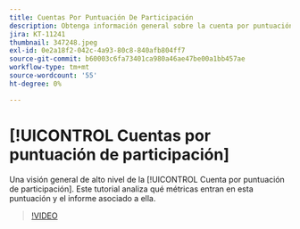 ```yaml
---
title: Cuentas Por Puntuación De Participación
description: Obtenga información general sobre la cuenta por puntuación de participación. Conozca qué métricas entran en esta puntuación y el informe asociado a ella.
jira: KT-11241
thumbnail: 347248.jpeg
exl-id: 0e2a18f2-042c-4a93-80c8-840afb804ff7
source-git-commit: b60003c6fa73401ca980a46ae47be00a1bb457ae
workflow-type: tm+mt
source-wordcount: '55'
ht-degree: 0%

---
```


# [!UICONTROL Cuentas por puntuación de participación]

Una visión general de alto nivel de la [!UICONTROL Cuenta por puntuación de participación].  Este tutorial analiza qué métricas entran en esta puntuación y el informe asociado a ella.

>[!VIDEO](https://video.tv.adobe.com/v/347248/?quality=12&learn=on)

